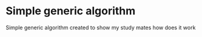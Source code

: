 # Simple generic algorithm
Simple generic algorithm created to show my study mates how does it work
